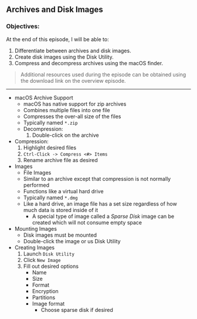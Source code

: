 ## Archives and Disk Images 

### Objectives:

At the end of this episode, I will be able to:

1. Differentiate between archives and disk images.
2. Create disk images using the Disk Utility. 
3. Compress and decompress archives using the macOS finder. 

>Additional resources used during the episode can be obtained using the download link on the overview episode.

-----------------------------------------------------------

* macOS Archive Support
	+ macOS has native support for zip archives
	+ Combines multiple files into one file
	+ Compresses the over-all size of the files
	+ Typically named `*.zip`
	+ Decompression: 
		1. Double-click on the archive
* Compression: 
	1. Highlight desired files
	2. `Ctrl-Click -> Compress <#> Items`
	3. Rename archive file as desired
* Images
	+ File Images
	+ Similar to an archive except that compression is not normally performed
	+ Functions like a virtual hard drive
	+ Typically named `*.dmg`
	+ Like a hard drive, an image file has a set size regardless of how much data is stored inside of it
		- A special type of image called a *Sparse Disk* image can be created which will not consume empty space
* Mounting Images
	+ Disk images must be mounted
	+ Double-click the image or us Disk Utility
* Creating Images
	1. Launch `Disk Utility`
	2. Click `New Image`
	3. Fill out desired options
		+ Name
		+ Size
		+ Format
		+ Encryption
		+ Partitions
		+ Image format
			- Choose sparse disk if desired